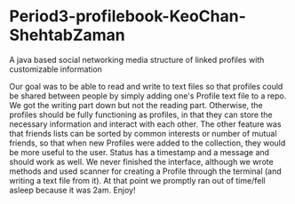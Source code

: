 Period3-profilebook-KeoChan-ShehtabZaman
========================================

A java based social networking media structure of linked profiles with customizable information 

Our goal was to be able to read and write to text files so that profiles could be shared between people by simply adding one's Profile text file to a repo.  We got the writing part down but not the reading part.  Otherwise, the profiles should be fully functioning as profiles, in that they can store the necessary information and interact with each other.  The other feature was that friends lists can be sorted by common interests or number of mutual friends, so that when new Profiles were added to the collection, they would be more useful to the user.  Status has a timestamp and a message and should work as well.  We never finished the interface, although we wrote methods and used scanner for creating a Profile through the terminal (and writing a text file from it).  At that point we promptly ran out of time/fell asleep because it was 2am.  Enjoy!
